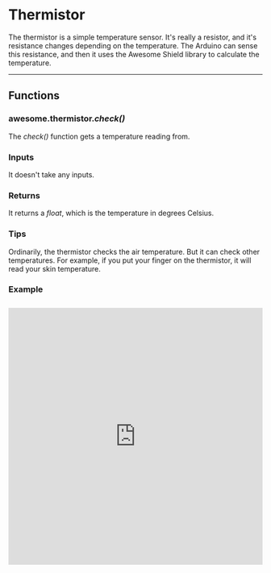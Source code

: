 # Thermistor

The thermistor is a simple temperature sensor. It's really a resistor, and it's resistance changes depending on the temperature. The Arduino can sense this resistance, and then it uses the Awesome Shield library to calculate the temperature.

***

## Functions

### awesome.thermistor.*check()*

The _check()_ function gets a temperature reading from.

### Inputs
It doesn't take any inputs.

### Returns
It returns a _float_, which is the temperature in degrees Celsius.

### Tips
Ordinarily, the thermistor checks the air temperature. But it can check other temperatures. For example, if you put your finger on the thermistor, it will read your skin temperature.

### Example
<iframe style="height: 510px; width: 100%; margin: 10px 0 10px;" allowTransparency="true" src="https://codebender.cc/embed/sketch:70635" frameborder="0"></iframe>
